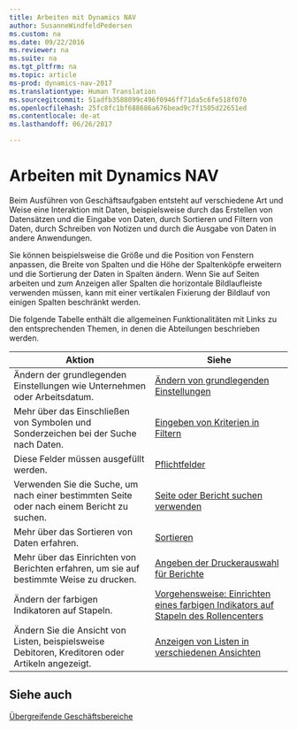 ```yaml
---
title: Arbeiten mit Dynamics NAV
author: SusanneWindfeldPedersen
ms.custom: na
ms.date: 09/22/2016
ms.reviewer: na
ms.suite: na
ms.tgt_pltfrm: na
ms.topic: article
ms-prod: dynamics-nav-2017
ms.translationtype: Human Translation
ms.sourcegitcommit: 51adfb3588099c496f0946ff71da5c6fe518f070
ms.openlocfilehash: 25fc8fc1bf688686a676bead9c7f1505d22651ed
ms.contentlocale: de-at
ms.lasthandoff: 06/26/2017

---
```

    
# <a name="work-with-dynamics-nav"></a>Arbeiten mit Dynamics NAV
Beim Ausführen von Geschäftsaufgaben entsteht auf verschiedene Art und Weise eine Interaktion mit Daten, beispielsweise durch das Erstellen von Datensätzen und die Eingabe von Daten, durch Sortieren und Filtern von Daten, durch Schreiben von Notizen und durch die Ausgabe von Daten in andere Anwendungen.

Sie können beispielsweise die Größe und die Position von Fenstern anpassen, die Breite von Spalten und die Höhe der Spaltenköpfe erweitern und die Sortierung der Daten in Spalten ändern. Wenn Sie auf Seiten arbeiten und zum Anzeigen aller Spalten die horizontale Bildlaufleiste verwenden müssen, kann mit einer vertikalen Fixierung der Bildlauf von einigen Spalten beschränkt werden.

Die folgende Tabelle enthält die allgemeinen Funktionalitäten mit Links zu den entsprechenden Themen, in denen die Abteilungen beschrieben werden.

|Aktion |Siehe |
|---|----|
|Ändern der grundlegenden Einstellungen wie Unternehmen oder Arbeitsdatum.|[Ändern von grundlegenden Einstellungen](ui-change-basic-settings.md)|
|Mehr über das Einschließen von Symbolen und Sonderzeichen bei der Suche nach Daten.|[Eingeben von Kriterien in Filtern](ui-enter-criteria-filters.md)|
|Diese Felder müssen ausgefüllt werden.|[Pflichtfelder](ui-mandatory-fields.md)|
|Verwenden Sie die Suche, um nach einer bestimmten Seite oder nach einem Bericht zu suchen.|[Seite oder Bericht suchen verwenden](ui-search.md)|
|Mehr über das Sortieren von Daten erfahren.|[Sortieren](ui-sorting.md)|
|Mehr über das Einrichten von Berichten erfahren, um sie auf bestimmte Weise zu drucken.|[Angeben der Druckerauswahl für Berichte](ui-specify-printer-selection-reports.md)|
|Ändern der farbigen Indikatoren auf Stapeln.|[Vorgehensweise: Einrichten eines farbigen Indikators auf Stapeln des Rollencenters](ui-how-setup-colored-indicator-cues.md)|
|Ändern Sie die Ansicht von Listen, beispielsweise Debitoren, Kreditoren oder Artikeln angezeigt.|[Anzeigen von Listen in verschiedenen Ansichten](across-display-lists-different-views.md)|

## <a name="see-also"></a>Siehe auch
[Übergreifende Geschäftsbereiche](ui-across-business-areas.md)

